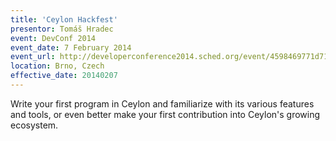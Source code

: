 ```yaml
---
title: 'Ceylon Hackfest'
presentor: Tomáš Hradec
event: DevConf 2014
event_date: 7 February 2014
event_url: http://developerconference2014.sched.org/event/4598469771d7173667aa16725e10da8a
location: Brno, Czech
effective_date: 20140207
---
```

Write your first program in Ceylon and familiarize with its various features and tools, 
or even better make your first contribution into Ceylon's growing ecosystem.